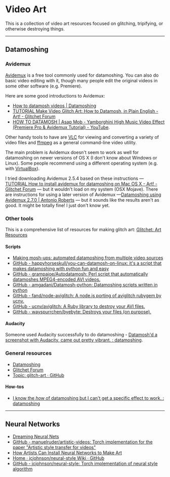 # Video Art

This is a collection of video art resources focused on glitching, tripifying, or otherwise destroying things.

-----

## Datamoshing

### Avidemux
[Avidemux](http://avidemux.sourceforge.net/) is a free tool commonly used for datamoshing. You can also do basic video editing with it, though many people edit the original videos in some other software (e.g. Premiere).

Here are some good introductions to Avidemux:
- [How to datamosh videos | Datamoshing](http://datamoshing.com/2016/06/26/how-to-datamosh-videos/)
- [TUTORIAL Make Video Glitch Art: How to Datamosh, in Plain English - Art! - Glitchet Forum](https://forum.glitchet.com/t/tutorial-make-video-glitch-art-how-to-datamosh-in-plain-english/36)
- [HOW TO DATAMOSH | Asap Mob - Yamborghini High Music Video Effect  (Premiere Pro & Avidemux Tutorial) - YouTube](https://www.youtube.com/watch?v=UKmhWnFnlh4).

Other handy tools to have are [VLC](https://www.videolan.org/vlc/index.html) for viewing and converting a variety of video files and [ffmpeg](https://www.ffmpeg.org/) as a general command-line video utility.

The main problem is Avidemux doesn't seem to work as well for datamoshing on newer versions of OS X (I don't know about Windows or Linux). Some people recommend using a different operating system (e.g. with [VirtualBox](https://www.virtualbox.org/)).

I tried downloading Avidemux 2.5.4 based on these instructions — [TUTORIAL How to install avidemux for datamoshing on Mac OS X - Art! - Glitchet Forum](http://forum.glitchet.com/t/tutorial-how-to-install-avidemux-for-datamoshing-on-mac-os-x/33)  — but it wouldn't load on my system (OSX Mojave). There are instructions for using a later version of Avidemux —[Datamoshing using Avidemux 2.7.0 | Antonio Roberts](https://www.hellocatfood.com/datamoshing-using-avidemux-2-7-0/) — but it sounds like the results aren't as good. It might be totally fine! I just don't know yet.

### Other tools
This is a comprehensive list of resources for making glitch art: [Glitchet: Art Resources](http://www.glitchet.com/resources)

#### Scripts
- [Making mosh-ups: automated datamoshing from multiple video sources](https://parkerhiggins.net/2017/07/making-mosh-ups-automated-datamoshing-from-multiple-video-sources/)
- [GitHub - happyhorseskull/you-can-datamosh-on-linux: it's a script that makes datamoshing with python fun and easy](https://github.com/happyhorseskull/you-can-datamosh-on-linux)
- [GitHub - grampajoe/Autodatamosh: Perl script that automatically datamoshes MPEG4-encoded AVI videos.](https://github.com/grampajoe/Autodatamosh)
- [GitHub - amgadani/Datamosh-python: Datamoshing scripts written in python](https://github.com/amgadani/Datamosh-python)
- [GitHub - fand/node-aviglitch: A node.js porting of aviglitch rubygem by ucnv.](https://github.com/fand/node-aviglitch)
- [GitHub - ucnv/aviglitch: A Ruby library to destroy your AVI files.](https://github.com/ucnv/aviglitch)
- [GitHub - wayspurrchen/byebyte: Destroys your files (on purpose).](https://github.com/wayspurrchen/byebyte)

#### Audacity
Someone used Audacity successfully to do datamoshing - [Datamosh'd a screenshot with Audacity, came out pretty vibrant. : datamoshing](https://www.reddit.com/r/datamoshing/comments/9s0los/datamoshd_a_screenshot_with_audacity_came_out/).

### General resources
- [Datamoshing](http://datamoshing.com/)
- [Glitchet Forum](http://forum.glitchet.com/)
- [Topic: glitch-art · GitHub](https://github.com/topics/glitch-art)

#### How-tos
- [I know the _how_ of datamoshing but I can't get a specific effect to work. : datamoshing](https://www.reddit.com/r/datamoshing/comments/ajiih4/i_know_the_how_of_datamoshing_but_i_cant_get_a/)

-----

## Neural Networks
- [Dreaming Neural Nets](https://www.reddit.com/r/deepdream/)
- [GitHub - manuelruder/artistic-videos: Torch implementation for the paper "Artistic style transfer for videos"](https://github.com/manuelruder/artistic-videos)
- [How Artists Can Install Neural Networks to Make Art](https://www.jackalope.tech/how-artists-can-set-up-their-own-neural-network-part-2-neural-network-install/)
- [Home · jcjohnson/neural-style Wiki · GitHub](https://github.com/jcjohnson/neural-style/wiki)
- [GitHub - jcjohnson/neural-style: Torch implementation of neural style algorithm](https://github.com/jcjohnson/neural-style)
